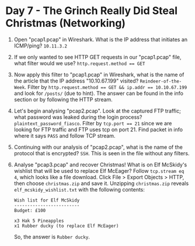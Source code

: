# Day 7 - The Grinch Really Did Steal Christmas (Networking)

1. Open "pcap1.pcap" in Wireshark. What is the IP address that initiates an ICMP/ping? `10.11.3.2`

2. If we only wanted to see HTTP GET requests in our "pcap1.pcap" file, what filter would we use? `http.request.method == GET`

3. Now apply this filter to "pcap1.pcap" in Wireshark, what is the name of the article that the IP address "10.10.67.199" visited? `Reindeer-of-the-Week`. Filter by `http.request.method == GET && ip.addr == 10.10.67.199` and look for `/posts/` (due to hint). The answer can be found in the info section or by following the HTTP stream.

4. Let's begin analysing "pcap2.pcap". Look at the captured FTP traffic; what password was leaked during the login process? `plaintext_password_fiasco`. Filter by `tcp.port == 21` since we are looking for FTP traffic and FTP uses tcp on port 21. Find packet in info where it says `PASS` and follow TCP stream.

5. Continuing with our analysis of "pcap2.pcap", what is the name of the protocol that is encrypted? `SSH`. This is seen in the file without any filters.

6. Analyse "pcap3.pcap" and recover Christmas! What is on Elf McSkidy's wishlist that will be used to replace Elf McEager? Follow `tcp.stream eq 4`, which looks like a file download. Click File > Export Objects > HTTP, then choose `christmas.zip` and save it. Unzipping `christmas.zip` reveals `elf_mcskidy_wishlist.txt` with the following contents:

    ```
    Wish list for Elf McSkidy
    -------------------------
    Budget: £100

    x3 Hak 5 Pineapples
    x1 Rubber ducky (to replace Elf McEager)
    ```

    So, the answer is `Rubber ducky`.
